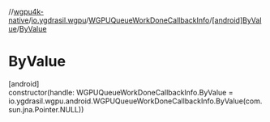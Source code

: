 //[wgpu4k-native](../../../../index.md)/[io.ygdrasil.wgpu](../../index.md)/[WGPUQueueWorkDoneCallbackInfo](../index.md)/[[android]ByValue](index.md)/[ByValue](-by-value.md)

# ByValue

[android]\
constructor(handle: WGPUQueueWorkDoneCallbackInfo.ByValue = io.ygdrasil.wgpu.android.WGPUQueueWorkDoneCallbackInfo.ByValue(com.sun.jna.Pointer.NULL))